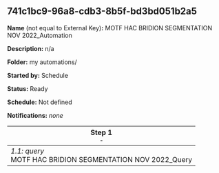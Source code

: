 ## 741c1bc9-96a8-cdb3-8b5f-bd3bd051b2a5

**Name** (not equal to External Key)**:** MOTF HAC BRIDION SEGMENTATION NOV 2022_Automation

**Description:** n/a

**Folder:** my automations/

**Started by:** Schedule

**Status:** Ready

**Schedule:** Not defined

**Notifications:** _none_


| Step 1<br>_<small>-</small>_ |
| --- |
| _1.1: query_<br>MOTF HAC BRIDION SEGMENTATION NOV 2022_Query |
